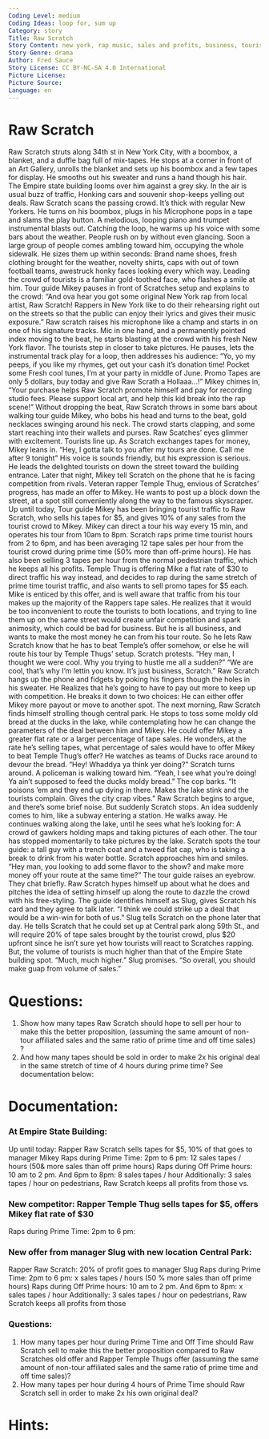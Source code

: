 ```yaml
---
Coding Level: medium
Coding Ideas: loop for, sum up
Category: story
Title: Raw Scratch
Story Content: new york, rap music, sales and profits, business, tourists
Story Genre: drama
Author: Fred Sauce
Story License: CC BY-NC-SA 4.0 International 
Picture License:
Picture Source:
Language: en
---
```


# Raw Scratch

Raw Scratch struts along 34th st in New York City, with a boombox, a blanket, and a duffle bag full of mix-tapes.  He stops at a corner in front of an Art Gallery, unrolls the blanket and sets up his boombox and a few tapes for display. He smooths out his sweater and runs a hand though his hair.
The Empire state building looms over him against a grey sky. In the air is usual buzz of traffic, Honking cars and souvenir shop-keeps yelling out deals.
Raw Scratch scans the passing crowd. It’s thick with regular New Yorkers. He turns on his boombox, plugs in his Microphone pops in a tape and slams the play button. A melodious, looping piano and trumpet instrumental blasts out. Catching the loop, he warms up his voice with some bars about the weather.
People rush on by without even glancing.
Soon a large group of people comes ambling toward him, occupying the whole sidewalk. He sizes them up within seconds: Brand name shoes, fresh clothing brought for the weather, novelty shirts, caps with out of town football teams, awestruck honky faces looking every which way.
Leading the crowd of tourists is a familiar gold-toothed face, who flashes a smile at him.
Tour guide Mikey pauses in front of Scratches setup and explains to the crowd: “And ova hear you got some original New York rap from local artist, Raw Scratch! Rappers in New York like to do their rehearsing right out on the streets so that the public can enjoy their lyrics and gives their music exposure.”
Raw scratch raises his microphone like a champ and starts in on one of his signature tracks. Mic in one hand, and a permanently pointed index moving to the beat, he starts blasting at the crowd with his fresh New York flavor. The tourists step in closer to take pictures.
He pauses, lets the instrumental track play for a loop, then addresses his audience:
“Yo, yo my peeps, if you like my rhymes, get out your cash it’s donation time! Pocket some Fresh cool tunes, I’m at your party in middle of June. Promo Tapes are only 5 dollars, buy today and give Raw Scrath a Hollaaa…!”
Mikey chimes in, “Your purchase helps Raw Scratch promote himself and pay for recording studio fees. Please support local art, and help this kid break into the rap scene!”
Without dropping the beat, Raw Scratch throws in some bars about walking tour guide Mikey, who bobs his head and turns to the beat, gold necklaces swinging around his neck. The crowd starts clapping, and some start reaching into their wallets and purses.
Raw Scatches’ eyes glimmer with excitement. Tourists line up. As Scratch exchanges tapes for money, Mikey leans in. “Hey, I gotta talk to you after my tours are done. Call me after 9 tonight” His voice is sounds friendly, but his expression is serious. He leads the delighted tourists on down the street toward the building entrance.
Later that night, Mikey tell Scratch on the phone that he is facing competition from rivals. Veteran rapper Temple Thug, envious of Scratches’ progress, has made an offer to Mikey. He wants to post up a block down the street, at a spot still conveniently along the way to the famous skyscraper.
Up until today, Tour guide Mikey has been bringing tourist traffic to Raw Scratch, who sells his tapes for $5, and gives 10% of any sales from the tourist crowd to Mikey. Mikey can direct a tour his way every 15 min, and operates his tour from 10am to 8pm. Scratch raps prime time tourist hours from 2 to 6pm, and has been averaging 12 tape sales per hour from the tourist crowd during prime time (50% more than off-prime hours). He has also been selling 3 tapes per hour from the normal pedestrian traffic, which he keeps all his profits.
Temple Thug is offering Mike a flat rate of $30 to direct traffic his way instead, and decides to rap during the same stretch of prime time tourist traffic, and also wants to sell promo tapes for $5 each.
Mike is enticed by this offer, and is well aware that traffic from his tour makes up the majority of the Rappers tape sales. He realizes that it would be too inconvenient to route the tourists to both locations, and trying to line them up on the same street would create unfair competition and spark animosity, which could be bad for business. But he is all business, and wants to make the most money he can from his tour route.
So he lets Raw Scratch know that he has to beat Temple’s offer somehow, or else he will route his tour by Temple Thugs’ setup.
Scratch protests. “Hey man, I thought we were cool. Why you trying to hustle me all a sudden?”
“We are cool, that’s why I’m lettin you know. It’s just business, Scratch.”
Raw Scratch hangs up the phone and fidgets by poking his fingers though the holes in his sweater. He Realizes that he’s going to have to pay out more to keep up with competition. He breaks it down to two choices: He can either offer Mikey more payout or move to another spot.
The next morning, Raw Scratch finds himself strolling though central park. He stops to toss some moldy old bread at the ducks in the lake, while contemplating how he can change the parameters of the deal between him and Mikey. He could offer Mikey a greater flat rate or a larger percentage of tape sales. He wonders, at the rate he’s selling tapes, what percentage of sales would have to offer Mikey to beat Temple Thug’s offer?
He watches as teams of Ducks race around to devour the bread.
“Hey! Whaddya ya think yer doing?”
Scratch turns around. A policeman is walking toward him.
“Yeah, I see what you’re doing! Ya ain’t supposed to feed the ducks moldy bread.” The cop barks. “It poisons ’em and they end up dying in there. Makes the lake stink and the tourists complain. Gives the city crap vibes.”
Raw Scratch begins to argue, and there’s some brief noise. But suddenly Scratch stops. An idea suddenly comes to him, like a subway entering a station. He walks away.
He continues walking along the lake, until he sees what he’s looking for: A crowd of gawkers holding maps and taking pictures of each other.
The tour has stopped momentarily to take pictures by the lake. Scratch spots the tour guide: a tall guy with a trench coat and a tweed flat cap, who is taking a break to drink from his water bottle. Scratch approaches him and smiles. “Hey man, you looking to add some flavor to the show? and make more money off your route at the same time?” The tour guide raises an eyebrow.
They chat briefly. Raw Scratch hypes himself up about what he does and pitches the idea of setting himself up along the route to dazzle the crowd with his free-styling. The guide identifies himself as Slug, gives Scratch his card and they agree to talk later.
“I think we could strike up a deal that would be a win-win for both of us.” Slug tells Scratch on the phone later that day.
He tells Scratch that he could set up at Central park along 59th St., and will require 20% of tape sales brought by the tourist crowd, plus $20 upfront since he isn’t sure yet how tourists will react to Scratches rapping. But, the volume of tourists is much higher than that of the Empire State building spot. “Much, much higher.” Slug promises. “So overall, you should make guap from volume of sales.”

# Questions:
1) Show how many tapes Raw Scratch should hope to sell per hour to make this the better proposition, (assuming the same amount of non-tour affiliated sales and the same ratio of prime time and off time sales) ?
2) And how many tapes should be sold in order to make 2x his original deal in the same stretch of time of 4 hours during prime time? See documentation below:

# Documentation: 

### At Empire State Building:
Up until today: Rapper Raw Scratch sells tapes for $5, 10% of that goes to manager Mikey
Raps during Prime Time: 2pm to 6 pm: 12 sales tapes / hours (50& more sales than off prime hours)
Raps during Off Prime hours: 10 am to 2 pm. And 6pm to 8pm: 8 sales tapes / hour
Additionally: 3 sales tapes / hour on pedestrians, Raw Scratch keeps all profits from those
vs.
### New competitor: Rapper Temple Thug sells tapes for $5, offers Mikey flat rate of $30
Raps during Prime Time: 2pm to 6 pm:

### New offer from manager Slug with new location Central Park:
Rapper Raw Scratch: 20% of profit goes to manager Slug
Raps during Prime Time: 2pm to 6 pm: x sales tapes / hours (50 % more sales than off prime hours) 
Raps during Off Prime hours: 10 am to 2 pm. And 6pm to 8pm: x sales tapes / hour
Additionally: 3 sales tapes / hour on pedestrians, Raw Scratch keeps all profits from those

### Questions: 
1) How many tapes per hour during Prime Time and Off Time should Raw Scratch sell 
to make this the better proposition compared to Raw Scratches old offer and Rapper Temple Thugs offer
(assuming the same amount of non-tour affiliated sales and the same ratio of prime time and off time sales)? 
2) How many tapes per hour during 4 hours of Prime Time should Raw Scratch sell 
in order to make 2x his own original deal?

# Hints:

